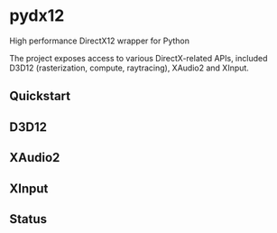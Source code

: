 # pydx12
High performance DirectX12 wrapper for Python

The project exposes access to various DirectX-related APIs, included D3D12 (rasterization, compute, raytracing), XAudio2 and XInput.

## Quickstart

## D3D12

## XAudio2

## XInput

## Status
